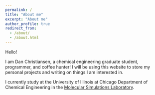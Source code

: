 ```yaml
---
permalink: /
title: "About me"
excerpt: "About me"
author_profile: true
redirect_from:
  - /about/
  - /about.html
---
```

Hello!

I am Dan Christiansen, a chemical engineering graduate student, programmer, and coffee hunter! I will be using this website to store my personal projects and writing on things I am interested in.

I currently study at the University of Illinois at Chicago Department of Chemical Engineering in the [Molecular Simulations Laboratory](https://tranzabi.people.uic.edu).
